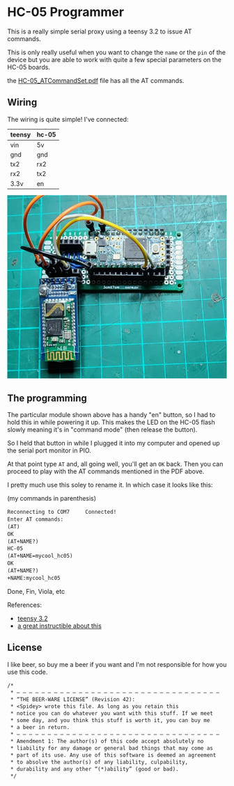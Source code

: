 # HC-05 Programmer

This is a really simple serial proxy using a teensy 3.2 to issue AT commands.

This is only really useful when you want to change the `name` or the `pin` of the device but you are able to work with quite a few special parameters on the HC-05 boards.

the [HC-05_ATCommandSet.pdf](HC-05_ATCommandSet.pdf) file has all the AT commands.

## Wiring

The wiring is quite simple! I've connected:

| teensy | hc-05 |
| - | - |
| vin | 5v |
| gnd | gnd |
| tx2 | rx2 |
| rx2 | tx2 |
| 3.3v | en |

![wiring](hc-05-wiring.jpg)

## The programming

The particular module shown above has a handy "en" button, so I had to hold this in while powering it up. This makes the LED on the HC-05 flash slowly meaning it's in "command mode" (then release the button).

So I held that button in while I plugged it into my computer and opened up the serial port monitor in PIO.

At that point type `AT` and, all going well, you'll get an `OK` back. Then you can proceed to play with the AT commands mentioned in the PDF above.

I pretty much use this soley to rename it. In which case it looks like this:

(my commands in parenthesis)

```txt
Reconnecting to COM7     Connected!
Enter AT commands:
(AT)
OK
(AT+NAME?)
HC-05
(AT+NAME=mycool_hc05)
OK
(AT+NAME?)
+NAME:mycool_hc05
```

Done, Fin, Viola, etc

References:

- [teensy 3.2](https://www.pjrc.com/store/teensy32.html)
- [a great instructible about this](https://www.instructables.com/AT-command-mode-of-HC-05-Bluetooth-module/)

## License

I like beer, so buy me a beer if you want and I'm not responsible for how you use this code.

```text
/* 
 * — — — — — — — — — — — — — — — — — — — — — — — — — — — — — — — — — 
 * “THE BEER-WARE LICENSE” (Revision 42):
 * <Spidey> wrote this file. As long as you retain this  
 * notice you can do whatever you want with this stuff. If we meet
 * some day, and you think this stuff is worth it, you can buy me
 * a beer in return.
 * — — — — — — — — — — — — — — — — — — — — — — — — — — — — — — — — — 
 * Amendment 1: The author(s) of this code accept absolutely no 
 * liability for any damage or general bad things that may come as 
 * part of its use. Any use of this software is deemed an agreement 
 * to absolve the author(s) of any liability, culpability, 
 * durability and any other “(*)ability” (good or bad).
 */
```
